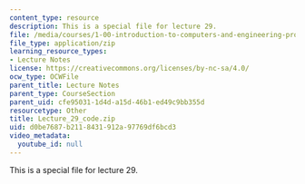 ```yaml
---
content_type: resource
description: This is a special file for lecture 29.
file: /media/courses/1-00-introduction-to-computers-and-engineering-problem-solving-spring-2012/d0be7687b2118431912a97769df6bcd3_Lecture_29_code.zip
file_type: application/zip
learning_resource_types:
- Lecture Notes
license: https://creativecommons.org/licenses/by-nc-sa/4.0/
ocw_type: OCWFile
parent_title: Lecture Notes
parent_type: CourseSection
parent_uid: cfe95031-1d4d-a15d-46b1-ed49c9bb355d
resourcetype: Other
title: Lecture_29_code.zip
uid: d0be7687-b211-8431-912a-97769df6bcd3
video_metadata:
  youtube_id: null
---
```

This is a special file for lecture 29.